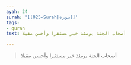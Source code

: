 ```yaml
---
ayah: 24
surah: '[[025-Surah|سورة]]'
tags:
- quran
text: أصحاب الجنة يومئذ خير مستقرا وأحسن مقيلا

---
```

> أصحاب الجنة يومئذ خير مستقرا وأحسن مقيلا
